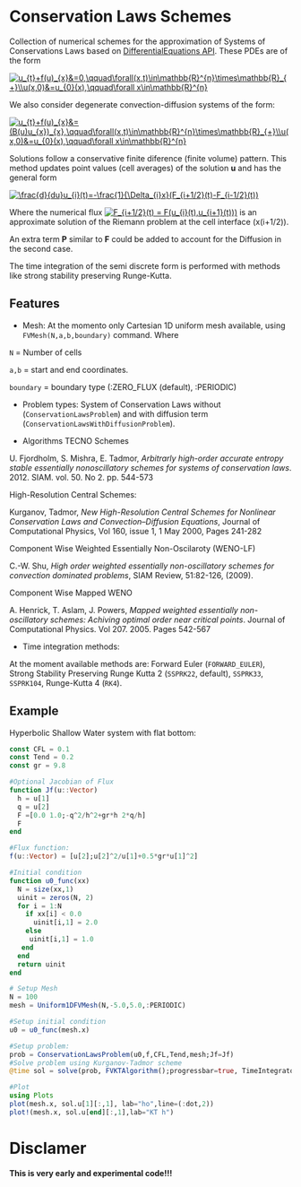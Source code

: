 # Conservation Laws Schemes

Collection of numerical schemes for the approximation of Systems of Conservations Laws based on [DifferentialEquations API](http://docs.juliadiffeq.org/latest/).
These PDEs are of the form

<a href="https://www.codecogs.com/eqnedit.php?latex=u_{t}&plus;f(u)_{x}&=0,\qquad\forall(x,t)\in\mathbb{R}^{n}\times\mathbb{R}_{&plus;}\\u(x,0)&=u_{0}(x),\qquad\forall&space;x\in\mathbb{R}^{n}" target="_blank"><img src="https://latex.codecogs.com/gif.latex?u_{t}&plus;f(u)_{x}&=0,\qquad\forall(x,t)\in\mathbb{R}^{n}\times\mathbb{R}_{&plus;}\\u(x,0)&=u_{0}(x),\qquad\forall&space;x\in\mathbb{R}^{n}" title="u_{t}+f(u)_{x}&=0,\qquad\forall(x,t)\in\mathbb{R}^{n}\times\mathbb{R}_{+}\\u(x,0)&=u_{0}(x),\qquad\forall x\in\mathbb{R}^{n}" /></a>

We also consider degenerate convection-diffusion systems of the form:

<a href="https://www.codecogs.com/eqnedit.php?latex=u_{t}&plus;f(u)_{x}&=(B(u)u_{x})_{x},\qquad\forall(x,t)\in\mathbb{R}^{n}\times\mathbb{R}_{&plus;}\\u(x,0)&=u_{0}(x),\qquad\forall&space;x\in\mathbb{R}^{n}" target="_blank"><img src="https://latex.codecogs.com/gif.latex?u_{t}&plus;f(u)_{x}&=(B(u)u_{x})_{x},\qquad\forall(x,t)\in\mathbb{R}^{n}\times\mathbb{R}_{&plus;}\\u(x,0)&=u_{0}(x),\qquad\forall&space;x\in\mathbb{R}^{n}" title="u_{t}+f(u)_{x}&=(B(u)u_{x})_{x},\qquad\forall(x,t)\in\mathbb{R}^{n}\times\mathbb{R}_{+}\\u(x,0)&=u_{0}(x),\qquad\forall x\in\mathbb{R}^{n}" /></a>

Solutions follow a conservative finite diference (finite volume) pattern. This method updates point values (cell averages) of the solution **u** and has the general form

<a href="https://www.codecogs.com/eqnedit.php?latex=\frac{d}{du}u_{i}(t)=-\frac{1}{\Delta_{i}x}(F_{i&plus;1/2}(t)-F_{i-1/2}(t))" target="_blank"><img src="https://latex.codecogs.com/gif.latex?\frac{d}{du}u_{i}(t)=-\frac{1}{\Delta_{i}x}(F_{i&plus;1/2}(t)-F_{i-1/2}(t))" title="\frac{d}{du}u_{i}(t)=-\frac{1}{\Delta_{i}x}(F_{i+1/2}(t)-F_{i-1/2}(t))" /></a>

Where the numerical flux <a href="https://www.codecogs.com/eqnedit.php?latex=F_{i&plus;1/2}(t)&space;=&space;F(u_{i}(t),u_{i&plus;1}(t)))" target="_blank"><img src="https://latex.codecogs.com/gif.latex?F_{i&plus;1/2}(t)&space;=&space;F(u_{i}(t),u_{i&plus;1}(t)))" title="F_{i+1/2}(t) = F(u_{i}(t),u_{i+1}(t)))" /></a> is an approximate solution of the Riemann problem at the cell interface (x(i+1/2)). 

An extra term **P** similar to **F** could be added to account for the Diffusion in the second case.

The time integration of the semi discrete form is performed with methods like strong stability preserving Runge-Kutta.

## Features
* Mesh: At the momento only Cartesian 1D uniform mesh available, using `FVMesh(N,a,b,boundary)` command. Where

`N` = Number of cells

`a,b` = start and end coordinates.

`boundary` = boundary type (:ZERO_FLUX (default), :PERIODIC)

* Problem types: System of Conservation Laws without (`ConservationLawsProblem`) and with diffusion term (`ConservationLawsWithDiffusionProblem`).

* Algorithms
TECNO Schemes

U. Fjordholm, S. Mishra, E. Tadmor, *Arbitrarly high-order accurate entropy stable essentially nonoscillatory schemes for systems of conservation laws*. 2012. SIAM. vol. 50. No 2. pp. 544-573

High-Resolution Central Schemes:

Kurganov, Tadmor, *New High-Resolution Central Schemes for Nonlinear Conservation Laws and Convection–Diffusion Equations*, Journal of Computational Physics, Vol 160, issue 1, 1 May 2000, Pages 241-282

Component Wise Weighted Essentially Non-Oscilaroty (WENO-LF)

C.-W. Shu, *High order weighted essentially non-oscillatory schemes for convection dominated problems*, SIAM Review, 51:82-126, (2009).

Component Wise Mapped WENO

A. Henrick, T. Aslam, J. Powers, *Mapped weighted essentially non-oscillatory schemes: Achiving optimal order near critical points*. Journal of Computational Physics. Vol 207. 2005. Pages 542-567

* Time integration methods:

At the moment available methods are: Forward Euler (`FORWARD_EULER`), Strong Stability Preserving Runge Kutta 2 (`SSPRK22`, default), `SSPRK33`, `SSPRK104`, Runge-Kutta 4 (`RK4`).

## Example
Hyperbolic Shallow Water system with flat bottom:

```julia
const CFL = 0.1
const Tend = 0.2
const gr = 9.8

#Optional Jacobian of Flux
function Jf(u::Vector)
  h = u[1]
  q = u[2]
  F =[0.0 1.0;-q^2/h^2+gr*h 2*q/h]
  F
end

#Flux function:
f(u::Vector) = [u[2];u[2]^2/u[1]+0.5*gr*u[1]^2]

#Initial condition
function u0_func(xx)
  N = size(xx,1)
  uinit = zeros(N, 2)
  for i = 1:N
    if xx[i] < 0.0
      uinit[i,1] = 2.0
    else
     uinit[i,1] = 1.0
   end
  end
  return uinit
end

# Setup Mesh
N = 100
mesh = Uniform1DFVMesh(N,-5.0,5.0,:PERIODIC)

#Setup initial condition
u0 = u0_func(mesh.x)

#Setup problem:
prob = ConservationLawsProblem(u0,f,CFL,Tend,mesh;Jf=Jf)
#Solve problem using Kurganov-Tadmor scheme
@time sol = solve(prob, FVKTAlgorithm();progressbar=true, TimeIntegrator = :SSPRK33)

#Plot
using Plots
plot(mesh.x, sol.u[1][:,1], lab="ho",line=(:dot,2))
plot!(mesh.x, sol.u[end][:,1],lab="KT h")
```

# Disclamer
**This is very early and experimental code!!!**
